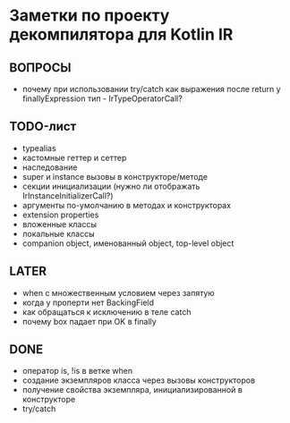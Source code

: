 # Заметки по проекту декомпилятора для Kotlin IR

## ВОПРОСЫ

- почему при использовании try/catch как выражения после return у finallyExpression тип - IrTypeOperatorCall?

## TODO-лист

- typealias
- кастомные геттер и сеттер
- наследование
- super и instance вызовы в конструкторе/методе
- секции инициализации (нужно ли отображать IrInstanceInitializerCall?)
- аргументы по-умолчанию в методах и конструкторах
- extension properties
- вложенные классы
- локальные классы
- companion object, именованный object, top-level object

## LATER

- when с множественным условием через запятую
- когда у проперти нет BackingField
- как обращаться к исключению в теле catch
- почему box падает при OK в finally

## DONE

- оператор is, !is в ветке when
- создание экземпляров класса через вызовы конструкторов
- получение свойства экземпляра, инициализированной в конструкторе
- try/catch
